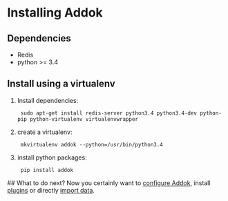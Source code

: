 # Installing Addok

## Dependencies

- Redis
- python >= 3.4

## Install using a virtualenv

1. Install dependencies:

        sudo apt-get install redis-server python3.4 python3.4-dev python-pip python-virtualenv virtualenvwrapper

1. create a virtualenv:

        mkvirtualenv addok --python=/usr/bin/python3.4

1. install python packages:

        pip install addok

## What to do next?
Now you certainly want to [configure Addok](config.md), install [plugins](plugins.md) or directly [import data](import.md).
